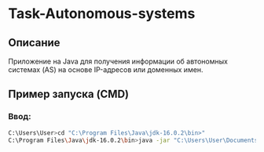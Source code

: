 # Task-Autonomous-systems

## Описание
Приложение на Java для получения информации об автономных системах (AS) на основе IP-адресов или доменных имен.

## Пример запуска (CMD)

### Ввод:
```sh
C:\Users\User>cd "C:\Program Files\Java\jdk-16.0.2\bin>"
C:\Program Files\Java\jdk-16.0.2\bin>java -jar "C:\Users\User\Documents\GitHub\Task-Autonomous-systems\out\artifacts\Task_Autonomous_systems_jar\Task-Autonomous-systems.jar" ya.ru

